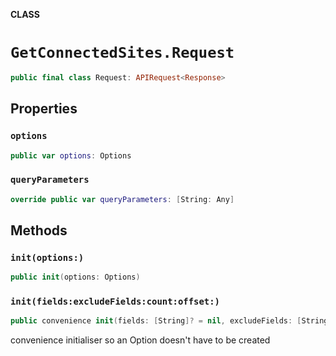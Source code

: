 **CLASS**

# `GetConnectedSites.Request`

```swift
public final class Request: APIRequest<Response>
```

## Properties
### `options`

```swift
public var options: Options
```

### `queryParameters`

```swift
override public var queryParameters: [String: Any]
```

## Methods
### `init(options:)`

```swift
public init(options: Options)
```

### `init(fields:excludeFields:count:offset:)`

```swift
public convenience init(fields: [String]? = nil, excludeFields: [String]? = nil, count: Int? = nil, offset: Int? = nil)
```

convenience initialiser so an Option doesn't have to be created
